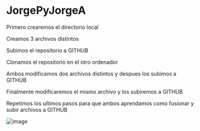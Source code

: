 # JorgePyJorgeA
Primero crearemos el directorio local

Creamos 3 archivos distintos

Subimos el repositorio a GITHUB

Clonamos el repositorio en el otro ordenador

Ambos modificamos dos archivos distintos y despues los subimos a GITHUB

Finalmente modificaremos el mismo archivo y los subiremos a GITHUB

Repetimos los ultimos pasos para que ambos aprendamos como fusionar y subir archivos a GITHUB


![image](https://user-images.githubusercontent.com/124245669/221811897-f39bc000-e9b8-40ee-894c-b6deb791f4c6.png)
